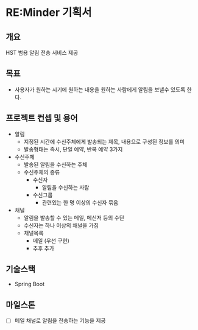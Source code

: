# RE:Minder 기획서

## 개요
HST 범용 알림 전송 서비스 제공

## 목표
- 사용자가 원하는 시기에 원하는 내용을 원하는 사람에게 알림을 보낼수 있도록 한다. 

## 프로젝트 컨셉 및 용어
- 알림
  - 지정된 시간에 수신주체에게 발송되는 제목, 내용으로 구성된 정보를 의미
  - 발송형태는 즉시, 단일 예약, 반복 예약 3가지
- 수신주체
  - 발송된 알림을 수신하는 주체
  - 수신주체의 종류
    - 수신자
      - 알림을 수신하는 사람
    - 수신그룹
      - 관련있는 한 명 이상의 수신자 묶음
- 채널
  - 알림을 발송할 수 있는 메일, 메신저 등의 수단
  - 수신자는 하나 이상의 채널을 가짐
  - 채널목록
    - 메일 (우선 구현)
    - 추후 추가

## 기술스택
- Spring Boot

## 마일스톤
- [ ] 메일 채널로 알림을 전송하는 기능을 제공
